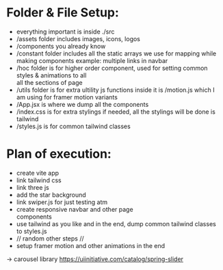 # Folder & File Setup:

- everything important is inside ./src
- /assets folder includes images, icons, logos
- /components you already know
- /constant folder includes all the static arrays we use for mapping while making components
  example: multiple links in navbar
- /hoc folder is for higher order component, used for setting common styles & animations to all  
  all the sections of page
- /utils folder is for extra ultility js functions
  inside it is /motion.js which I am using for framer motion variants
- /App.jsx is where we dump all the components
- /index.css is for extra stylings if needed, all the stylings will be done is tailwind
- /styles.js is for common tailwind classes

# Plan of execution:

- create vite app
- link tailwind css
- link three js
- add the star background
- link swiper.js for just testing atm
- create responsive navbar and other page  
  components
- use tailwind as you like
  and in the end, dump common tailwind classes
  to styles.js
- // random other steps //
- setup framer motion and other animations in the end

-> carousel library
https://uiinitiative.com/catalog/spring-slider
